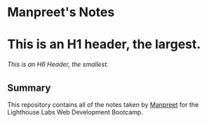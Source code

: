# Manpreet's Notes

# This is an H1 header, the largest.

###### This is an H6 Header, the smallest.

## Summary 

This repository contains all of the notes taken by [Manpreet](https://github.com/Mpsingh4) for the Lighthouse Labs Web Development Bootcamp.